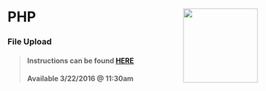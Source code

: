 # PHP <img align="right" src="https://github.com/Learning-Fuze/prototypes_C8/blob/assets/assets/images/logos/LF_LOGO.png?raw=true" width="150">
### File Upload

>#### Instructions can be found <a href="http://learning-fuze.github.io/prototypes_C8/#/PHP-File-Upload" target="_blank">HERE</a>
>#### Available 3/22/2016 @ 11:30am
